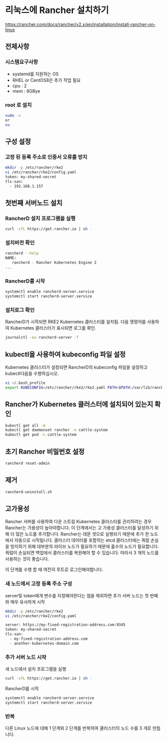 # 리눅스에 Rancher 설치하기
https://rancher.com/docs/rancher/v2.x/en/installation/install-rancher-on-linux

## 전제사항
### 시스템요구사항
- systemd를 지원하는 OS
- RHEL or CentOS8은 추가 작업 필요
- cpu : 2
- mem : 8GBye

### root 로 설치
```bash
sudo -s
or
su
```

## 구성 설정
### 고정 된 등록 주소로 인증서 오류를 방지
```bash
mkdir -p /etc/rancher/rke2
vi /etc/rancher/rke2/config.yaml
token: my-shared-secret
tls-san:
  - 192.168.1.157
```

## 첫번째 서버노드 설치
### RancherD 설치 프로그램을 실행
```bash
curl -sfL https://get.rancher.io | sh -
```

### 설치버전 확인
```bash
rancherd --help
NAME:
   rancherd - Rancher Kubernetes Engine 2
...
```

### RancherD를 시작
```bash
systemctl enable rancherd-server.service
systemctl start rancherd-server.service
```

### 설치로그 확인
RancherD가 시작되면 RKE2 Kubernetes 클러스터를 설치됨.
다음 명령어를 사용하여 Kubernetes 클러스터가 표시되면 로그를 확인.
```bash
journalctl -eu rancherd-server -f
```

## kubectl을 사용하여 kubeconfig 파일 설정
Kubernetes 클러스터가 설정되면 RancherD의 kubeconfig 파일을 설정하고 kubectl다음을 수행하십시오.
```bash
vi ~/.bash_profile
export KUBECONFIG=/etc/rancher/rke2/rke2.yaml PATH=$PATH:/var/lib/rancher/rke2/bin
```

## Rancher가 Kubernetes 클러스터에 설치되어 있는지 확인
```bash
kubectl get all -A
kubectl get daemonset rancher -n cattle-system
kubectl get pod -n cattle-system
```

## 초기 Rancher 비밀번호 설정
```bash
rancherd reset-admin
```

## 제거
```bash
rancherd-uninstall.sh
```

## 고가용성
Rancher 서버를 사용하여 다운 스트림 Kubernetes 클러스터를 관리하려는 경우 Rancher는 가용성이 높아야합니다.
이 단계에서는 고 가용성 클러스터를 달성하기 위해 더 많은 노드를 추가합니다.
Rancher는 데몬 셋으로 실행되기 때문에 추가 한 노드에서 자동으로 시작됩니다.
클러스터 데이터를 포함하는 etcd 클러스터에는 쿼럼 손실을 방지하기 위해 대부분의 라이브 노드가 필요하기 때문에 홀수의 노드가 필요합니다.
쿼럼이 손실되면 백업에서 클러스터를 복원해야 할 수 있습니다. 따라서 3 개의 노드를 사용하는 것이 좋습니다.

이 단계를 수행 할 때 여전히 루트로 로그인해야합니다.

### 새 노드에서 고정 등록 주소 구성
server및 token매개 변수를 지정해야한다는 점을 제외하면 추가 서버 노드는 첫 번째와 매우 유사하게 시작
```bash
mkdir -p /etc/rancher/rke2
vi /etc/rancher/rke2/config.yaml

server: https://my-fixed-registration-address.com:9345
token: my-shared-secret
tls-san:
  - my-fixed-registration-address.com
  - another-kubernetes-domain.com
```

### 추가 서버 노드 시작
새 노드에서 설치 프로그램을 실행
```bash
curl -sfL https://get.rancher.io | sh -
```

RancherD를 시작
```bash
systemctl enable rancherd-server.service
systemctl start rancherd-server.service
```

### 반복
다른 Linux 노드에 대해 1 단계와 2 단계를 반복하여 클러스터의 노드 수를 3 개로 만듭니다.
